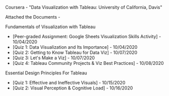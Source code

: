 Coursera - "Data Visualization with Tableau: University of California, Davis"

Attached the Documents -

Fundamentals of Visualization with Tableau
  - [Peer-graded Assignment: Google Sheets Visualization Skills Activity] - 10/04/2020
  - [Quiz 1: Data Visualization and Its Importance] - 10/04/2020
  - [Quiz 2: Getting to Know Tableau for Data Viz] - 10/07/2020 
  - [Quiz 3: Let's Make a Viz] - 10/07/2020
  - [Quiz 4: Tableau Community Projects & Viz Best Practices] - 10/08/2020

Essential Design Principles For Tableau
  - [Quiz 1: Effective and Ineffective Visuals] - 10/15/2020
  - [Quiz 2: Visual Perception & Cognitive Load] - 10/16/2020
